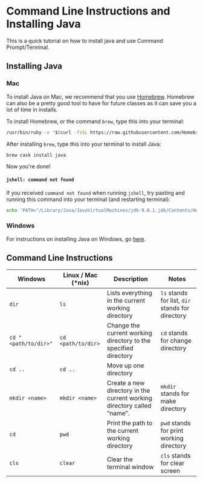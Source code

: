 # Command Line Instructions and Installing Java
This is a quick tutorial on how to install java and use Command Prompt/Terminal.

## Installing Java

### Mac

To install Java on Mac, we recommend that you use [Homebrew](https://brew.sh/).
Homebrew can also be a pretty good tool to have for future classes as it can
save you a lot of time in installs.

To install Homebrew, or the command `brew`, type this into your terminal:

```sh
/usr/bin/ruby -e "$(curl -fsSL https://raw.githubusercontent.com/Homebrew/install/master/install)"
```

After installing `brew`, type this into your terminal to install Java:

```sh
brew cask install java
```

Now you're done!

#### `jshell: command not found`

If you received `command not found` when running `jshell`, try pasting and
running this command into your terminal (and restarting terminal):

```sh
echo 'PATH="/Library/Java/JavaVirtualMachines/jdk-9.0.1.jdk/Contents/Home/bin:{$PATH}" export PATH' >> ~/.bash_profile;
```

### Windows
For instructions on installing Java on Windows, go
[here](https://docs.oracle.com/javase/9/install/installation-jdk-and-jre-microsoft-windows-platforms.htm#JSJIG-GUID-E3C75F92-D3B2-421D-A9BE-933C15F7CD1B).


## Command Line Instructions
| Windows | Linux / Mac (*nix) | Description | Notes |
| ------- | ---------------- | ---------- | ------- |
| `dir` | `ls` | Lists everything in the current working directory | `ls` stands for list, `dir` stands for directory |
| `cd "<path/to/dir>"`| `cd <path/to/dir>` | Change the current working directory to the specified directory | `cd` stands for change directory |
| `cd ..` | `cd ..` | Move up one directory | |
| `mkdir <name>` | `mkdir <name>` | Create a new directory in the current working directory called “name”. | `mkdir` stands for make directory |
| `cd` | `pwd` | Print the path to the current working directory | `pwd` stands for print working directory |
| `cls` | `clear` | Clear the terminal window | `cls` stands for clear screen |
